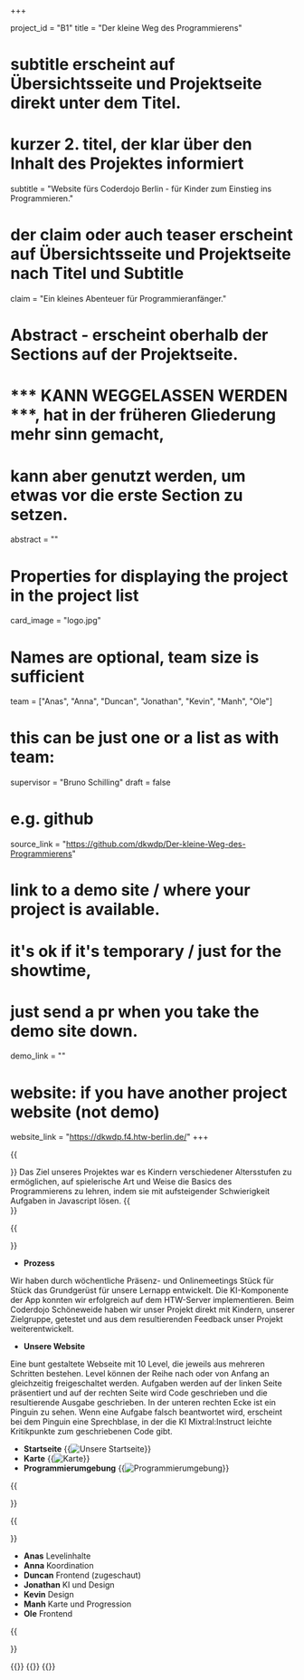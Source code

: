 +++


project_id = "B1"
title = "Der kleine Weg des Programmierens"

# subtitle erscheint auf Übersichtsseite und Projektseite direkt unter dem Titel.
# kurzer 2. titel, der klar über den Inhalt des Projektes informiert
subtitle = "Website fürs Coderdojo Berlin - für Kinder zum Einstieg ins Programmieren."

# der claim oder auch teaser erscheint auf Übersichtsseite und Projektseite nach Titel und Subtitle
claim = "Ein kleines Abenteuer für Programmieranfänger."

# Abstract - erscheint oberhalb der Sections auf der Projektseite. 
# *** KANN WEGGELASSEN WERDEN ***, hat in der früheren Gliederung mehr sinn gemacht,
# kann aber genutzt werden, um etwas vor die erste Section zu setzen.
abstract = ""

# Properties for displaying the project in the project list
card_image = "logo.jpg"

# Names are optional, team size is sufficient
team = ["Anas", "Anna", "Duncan", "Jonathan", "Kevin", "Manh", "Ole"]
# this can be just one or a list as with team:
supervisor = "Bruno Schilling"
draft = false


# e.g. github
source_link = "https://github.com/dkwdp/Der-kleine-Weg-des-Programmierens"
# link to a demo site / where your project is available.
# it's ok if it's temporary / just for the showtime, 
# just send a pr when you take the demo site down.
demo_link = ""
# website: if you have another project website (not demo)
website_link = "https://dkwdp.f4.htw-berlin.de/"
+++

{{<section title="Unser Ziel">}}
Das Ziel unseres Projektes war es Kindern verschiedener Altersstufen zu ermöglichen, auf spielerische Art und Weise die Basics des Programmierens zu lehren, indem sie mit aufsteigender Schwierigkeit Aufgaben in Javascript lösen. 
{{</section>}}


{{<section title="Prozess and Ergebnis">}}

* **Prozess**

Wir haben durch wöchentliche Präsenz- und Onlinemeetings Stück für Stück das Grundgerüst für unsere Lernapp entwickelt. Die KI-Komponente der App konnten wir erfolgreich auf dem HTW-Server implementieren. Beim Coderdojo Schöneweide haben wir unser Projekt direkt mit Kindern, unserer Zielgruppe, getestet und aus dem resultierenden Feedback unser Projekt weiterentwickelt.

* **Unsere Website**

Eine bunt gestaltete Webseite mit 10 Level, die jeweils aus mehreren Schritten bestehen. Level können der Reihe nach oder von Anfang an gleichzeitig freigeschaltet werden. Aufgaben werden auf der linken Seite präsentiert und auf der rechten Seite wird Code geschrieben und die resultierende Ausgabe geschrieben. In der unteren rechten Ecke ist ein Pinguin zu sehen. Wenn eine Aufgabe falsch beantwortet wird, erscheint bei dem Pinguin eine Sprechblase, in der die KI Mixtral:Instruct leichte Kritikpunkte zum geschriebenen Code gibt.
* **Startseite**
{{<image src="dkwdp_startbildschirm.jpg" alt="Unsere Startseite">}}
* **Karte**
{{<image src="dkwdp_map.jpg" alt="Karte">}}
* **Programmierumgebung**
{{<image src="dkwdp_editing-space.jpg" alt="Programmierumgebung">}}

{{</section>}} 

{{<section title="Team">}} 
* **Anas**
Levelinhalte
* **Anna**
Koordination
* **Duncan**
Frontend (zugeschaut)
* **Jonathan**
KI und Design
* **Kevin**
Design
* **Manh**
Karte und Progression
* **Ole**
Frontend

{{</section>}} 

{{<gallery>}}
{{<team-member image="logo.jpg" name="Logo">}}
{{</gallery>}}

